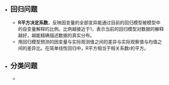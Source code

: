 - ## 回归问题
	- **R平方决定系数**，反映因变量的全部变异能通过目前的回归模型被模型中的自变量解释的比例。比例越接近于1，表示当前的回归模型对数据的解释越好，越能精确描述数据的真实分布。
	- 用回归模型预测的因变量与实际观测值之间的差异与实际观察值与均值之间的差异比。在简单线性回归中，R平方相当于相关系数r的平方。
- ## 分类问题
	-